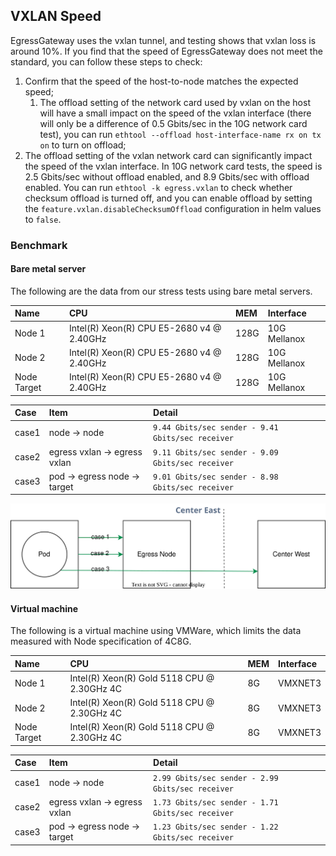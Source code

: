 ## VXLAN Speed

EgressGateway uses the vxlan tunnel, and testing shows that vxlan loss is around 10%. If you find that the speed of EgressGateway does not meet the standard, you can follow these steps to check:

1. Confirm that the speed of the host-to-node matches the expected speed;
    1. The offload setting of the network card used by vxlan on the host will have a small impact on the speed of the vxlan interface (there will only be a difference of 0.5 Gbits/sec in the 10G network card test), you can run `ethtool --offload host-interface-name rx on tx on` to turn on offload;
2. The offload setting of the vxlan network card can significantly impact the speed of the vxlan interface. In 10G network card tests, the speed is 2.5 Gbits/sec without offload enabled, and 8.9 Gbits/sec with offload enabled. You can run `ethtool -k egress.vxlan` to check whether checksum offload is turned off, and you can enable offload by setting the `feature.vxlan.disableChecksumOffload` configuration in helm values to `false`.

### Benchmark

#### Bare metal server

The following are the data from our stress tests using bare metal servers.

| Name        | CPU                                       | MEM  | Interface    |
|:------------|:------------------------------------------|:-----|:-------------|
| Node 1      | Intel(R) Xeon(R) CPU E5-2680 v4 @ 2.40GHz | 128G | 10G Mellanox |
| Node 2      | Intel(R) Xeon(R) CPU E5-2680 v4 @ 2.40GHz | 128G | 10G Mellanox |
| Node Target | Intel(R) Xeon(R) CPU E5-2680 v4 @ 2.40GHz | 128G | 10G Mellanox |

| Case  | Item                         | Detail                                            |
|:------|:-----------------------------|:--------------------------------------------------|
| case1 | node -> node                 | `9.44 Gbits/sec sender - 9.41 Gbits/sec receiver` |
| case2 | egress vxlan -> egress vxlan | `9.11 Gbits/sec sender - 9.09 Gbits/sec receiver` |
| case3 | pod -> egress node -> target | `9.01 Gbits/sec sender - 8.98 Gbits/sec receiver` |

![egress-check](../images/speed.svg)

#### Virtual machine

The following is a virtual machine using VMWare, which limits the data measured with Node specification of 4C8G.

| Name        | CPU                                         | MEM | Interface |
|:------------|:--------------------------------------------|:----|:----------|
| Node 1      | Intel(R) Xeon(R) Gold 5118 CPU @ 2.30GHz 4C | 8G  | VMXNET3   |
| Node 2      | Intel(R) Xeon(R) Gold 5118 CPU @ 2.30GHz 4C | 8G  | VMXNET3   |
| Node Target | Intel(R) Xeon(R) Gold 5118 CPU @ 2.30GHz 4C | 8G  | VMXNET3   |


| Case  | Item                         | Detail                                            |
|:------|:-----------------------------|:--------------------------------------------------|
| case1 | node -> node                 | `2.99 Gbits/sec sender - 2.99 Gbits/sec receiver` |
| case2 | egress vxlan -> egress vxlan | `1.73 Gbits/sec sender - 1.71 Gbits/sec receiver` |
| case3 | pod -> egress node -> target | `1.23 Gbits/sec sender - 1.22 Gbits/sec receiver` |

